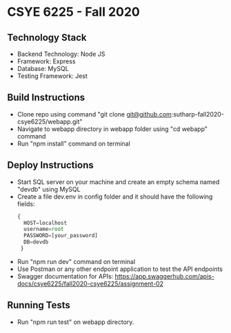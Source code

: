 # CSYE 6225 - Fall 2020

## Technology Stack
* Backend Technology: Node JS
* Framework: Express
* Database: MySQL
* Testing Framework: Jest

## Build Instructions
* Clone repo using command "git clone git@github.com:sutharp-fall2020-csye6225/webapp.git"
* Navigate to webapp directory in webapp folder using "cd webapp" command
* Run "npm install" command on terminal

## Deploy Instructions
* Start SQL server on your machine and create an empty schema named "devdb" using MySQL
* Create a file dev.env in config folder and it should have the following fields:
  ```Javascript
  {
    HOST=localhost
    username=root
    PASSWORD=[your_password]
    DB=devdb
   }
  ```
* Run "npm run dev" command on terminal
* Use Postman or any other endpoint application to test the API endpoints
* Swagger documentation for APIs: https://app.swaggerhub.com/apis-docs/csye6225/fall2020-csye6225/assignment-02

## Running Tests
* Run "npm run test" on webapp directory.


